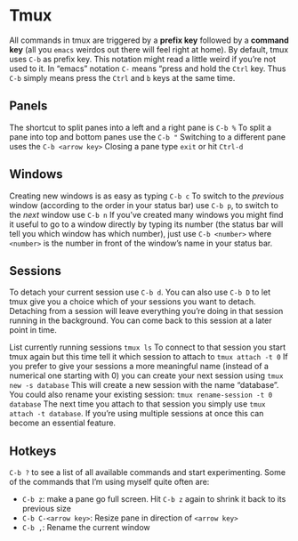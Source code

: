 # Tmux

All commands in tmux are triggered by a **prefix key** followed by a **command key** (all you `emacs` weirdos out there will feel right at home). By default, tmux uses `C-b` as prefix key. This notation might read a little weird if you’re not used to it. In “emacs” notation `C-` means “press and hold the `Ctrl` key. Thus `C-b` simply means press the `Ctrl` and `b` keys at the same time.
## Panels

The shortcut to split panes into a left and a right pane is `C-b %`
To split a pane into top and bottom panes use the `C-b "`
Switching to a different pane uses the `C-b <arrow key>`
Closing a pane type `exit` or hit `Ctrl-d`
## Windows

Creating new windows is as easy as typing `C-b c`
To switch to the _previous_ window (according to the order in your status bar) use `C-b p`, to switch to the _next_ window use `C-b n`
 If you’ve created many windows you might find it useful to go to a window directly by typing its number (the status bar will tell you which window has which number), just use `C-b <number>` where `<number>` is the number in front of the window’s name in your status bar.
## Sessions

To detach your current session use `C-b d`. You can also use `C-b D` to let tmux give you a choice which of your sessions you want to detach. Detaching from a session will leave everything you’re doing in that session running in the background. You can come back to this session at a later point in time.

List currently running sessions 
`tmux ls`
To connect to that session you start tmux again but this time tell it which session to attach to 
`tmux attach -t 0`
If you prefer to give your sessions a more meaningful name (instead of a numerical one starting with 0) you can create your next session using
`tmux new -s database`
This will create a new session with the name “database”.
You could also rename your existing session:
`tmux rename-session -t 0 database`
The next time you attach to that session you simply use `tmux attach -t database`. If you’re using multiple sessions at once this can become an essential feature.
## Hotkeys

`C-b ?` to see a list of all available commands and start experimenting.
Some of the commands that I’m using myself quite often are:
+ `C-b z`: make a pane go full screen. Hit `C-b z` again to shrink it back to its previous size
+ `C-b C-<arrow key>`: Resize pane in direction of `<arrow key>`
+ `C-b ,`: Rename the current window